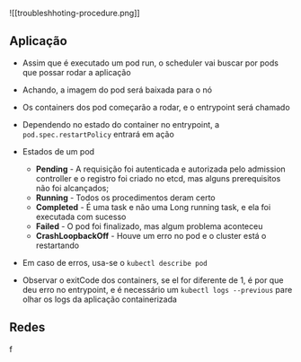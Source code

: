 ![[troubleshhoting-procedure.png]]


## Aplicação
- Assim que é executado um pod run, o scheduler vai buscar por pods que possar rodar a aplicação
- Achando, a imagem do pod será baixada para o nó
- Os containers dos pod começarão a rodar, e o entrypoint será chamado
- Dependendo no  estado do container no entrypoint, a `pod.spec.restartPolicy` entrará em ação

- Estados de um pod
	- **Pending** - A requisição foi autenticada e autorizada pelo admission controller e o registro foi criado no etcd, mas alguns prerequisitos não foi alcançados;
	- **Running** - Todos os procedimentos deram certo
	- **Completed** - É uma task e não uma Long running task, e ela foi executada com sucesso
	- **Failed** - O pod foi finalizado, mas algum problema aconteceu
	- **CrashLoopbackOff** - Houve um erro no pod e o cluster está o restartando

- Em caso de erros, usa-se o `kubectl describe pod`
- Observar o exitCode dos containers, se el for diferente de 1, é por que deu erro no entrypoint, e é necessário um `kubectl logs --previous` pare olhar os logs da aplicação containerizada 

## Redes
f